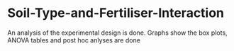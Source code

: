 # Soil-Type-and-Fertiliser-Interaction

An analysis of the experimental design is done. Graphs show the box plots, ANOVA tables and post hoc anlyses are done
